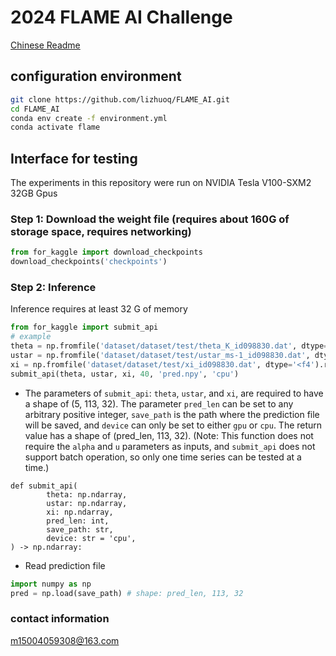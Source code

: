 # 2024 FLAME AI Challenge  
[Chinese Readme](./README_zh.md)
## configuration environment
```bash
git clone https://github.com/lizhuoq/FLAME_AI.git
cd FLAME_AI
conda env create -f environment.yml
conda activate flame
```
## Interface for testing
The experiments in this repository were run on NVIDIA Tesla V100-SXM2 32GB Gpus
### Step 1: Download the weight file (requires about 160G of storage space, requires networking)
```python
from for_kaggle import download_checkpoints
download_checkpoints('checkpoints')
```
### Step 2: Inference
Inference requires at least 32 G of memory
```python
from for_kaggle import submit_api
# example
theta = np.fromfile('dataset/dataset/test/theta_K_id098830.dat', dtype='<f4').reshape(5, 113, 32) 
ustar = np.fromfile('dataset/dataset/test/ustar_ms-1_id098830.dat', dtype='<f4').reshape(5, 113, 32)
xi = np.fromfile('dataset/dataset/test/xi_id098830.dat', dtype='<f4').reshape(5, 113, 32)
submit_api(theta, ustar, xi, 40, 'pred.npy', 'cpu')
```
- The parameters of `submit_api`: `theta`, `ustar`, and `xi`, are required to have a shape of (5, 113, 32). The parameter `pred_len` can be set to any arbitrary positive integer, `save_path` is the path where the prediction file will be saved, and `device` can only be set to either `gpu` or `cpu`. The return value has a shape of (pred_len, 113, 32). (Note: This function does not require the `alpha` and `u` parameters as inputs,  and `submit_api` does not support batch operation, so only one time series can be tested at a time.)
```
def submit_api(
        theta: np.ndarray, 
        ustar: np.ndarray, 
        xi: np.ndarray, 
        pred_len: int, 
        save_path: str, 
        device: str = 'cpu', 
) -> np.ndarray:
```
- Read prediction file
```python
import numpy as np
pred = np.load(save_path) # shape: pred_len, 113, 32
```
### contact information
m15004059308@163.com